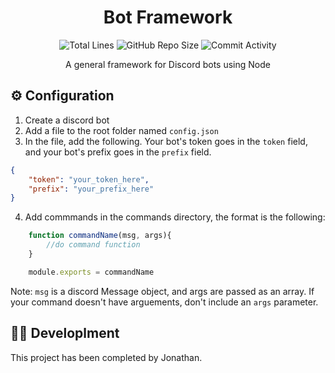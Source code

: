 <h1 align="center">Bot Framework</h1>

<p align="center">
<img src="https://img.shields.io/tokei/lines/github/JonZavialov/bot-framework?color=9cf" alt="Total Lines" />
<img src="https://img.shields.io/github/repo-size/JonZavialov/bot-framework?color=9cf&logo=GitHub" alt="GitHub Repo Size" />
<img src="https://img.shields.io/github/commit-activity/m/JonZavialov/bot-framework?color=9cf&logo=GitHub" alt="Commit Activity" />
</p>

<p align="center">A general framework for Discord bots using Node</p>

## ⚙️ Configuration

1. Create a discord bot
2. Add a file to the root folder named `config.json`
3. In the file, add the following. Your bot's token goes in the `token` field, and your bot's prefix goes in the `prefix` field.
```json
{
    "token": "your_token_here",
    "prefix": "your_prefix_here"
}
```
4. Add commmands in the commands directory, the format is the following:
```js
    function commandName(msg, args){
        //do command function
    }

    module.exports = commandName
```
Note: `msg` is a discord Message object, and args are passed as an array. If your command doesn't have arguements, don't include an `args` parameter.


## 👨‍💻 Developlment

This project has been completed by Jonathan.
